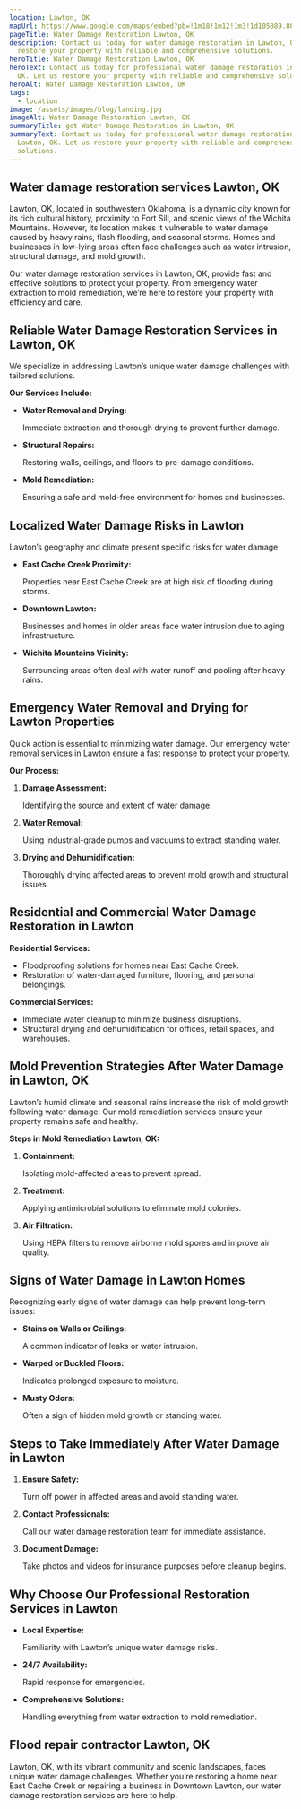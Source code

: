 ```yaml
---
location: Lawton, OK
mapUrl: https://www.google.com/maps/embed?pb=!1m18!1m12!1m3!1d105089.80817449206!2d-98.50799276837193!3d34.60273263761777!2m3!1f0!2f0!3f0!3m2!1i1024!2i768!4f13.1!3m3!1m2!1s0x87ad1ee259210d45%3A0x612cfac6f2724e52!2sLawton%2C%20OK!5e0!3m2!1sen!2sus!4v1735754713509!5m2!1sen!2sus
pageTitle: Water Damage Restoration Lawton, OK
description: Contact us today for water damage restoration in Lawton, OK. Let us
  restore your property with reliable and comprehensive solutions.
heroTitle: Water Damage Restoration Lawton, OK
heroText: Contact us today for professional water damage restoration in Lawton,
  OK. Let us restore your property with reliable and comprehensive solutions.
heroAlt: Water Damage Restoration Lawton, OK
tags:
  - location
image: /assets/images/blog/landing.jpg
imageAlt: Water Damage Restoration Lawton, OK
summaryTitle: get Water Damage Restoration in Lawton, OK
summaryText: Contact us today for professional water damage restoration in
  Lawton, OK. Let us restore your property with reliable and comprehensive
  solutions.
---
```

## Water damage restoration services Lawton, OK
Lawton, OK, located in southwestern Oklahoma, is a dynamic city known for its rich cultural history, proximity to Fort Sill, and scenic views of the Wichita Mountains. However, its location makes it vulnerable to water damage caused by heavy rains, flash flooding, and seasonal storms. Homes and businesses in low-lying areas often face challenges such as water intrusion, structural damage, and mold growth.

Our water damage restoration services in Lawton, OK, provide fast and effective solutions to protect your property. From emergency water extraction to mold remediation, we’re here to restore your property with efficiency and care.

## **Reliable Water Damage Restoration Services in Lawton, OK**

We specialize in addressing Lawton’s unique water damage challenges with tailored solutions.

**Our Services Include:**

* **Water Removal and Drying:**

   Immediate extraction and thorough drying to prevent further damage.
* **Structural Repairs:**

   Restoring walls, ceilings, and floors to pre-damage conditions.
* **Mold Remediation:**

   Ensuring a safe and mold-free environment for homes and businesses.

## **Localized Water Damage Risks in Lawton**

Lawton’s geography and climate present specific risks for water damage:

* **East Cache Creek Proximity:**

   Properties near East Cache Creek are at high risk of flooding during storms.
* **Downtown Lawton:**

   Businesses and homes in older areas face water intrusion due to aging infrastructure.
* **Wichita Mountains Vicinity:**

   Surrounding areas often deal with water runoff and pooling after heavy rains.

## **Emergency Water Removal and Drying for Lawton Properties**

Quick action is essential to minimizing water damage. Our emergency water removal services in Lawton ensure a fast response to protect your property.

**Our Process:**

1. **Damage Assessment:**

    Identifying the source and extent of water damage.
2. **Water Removal:**

    Using industrial-grade pumps and vacuums to extract standing water.
3. **Drying and Dehumidification:**

    Thoroughly drying affected areas to prevent mold growth and structural issues.

## **Residential and Commercial Water Damage Restoration in Lawton**

**Residential Services:**

* Floodproofing solutions for homes near East Cache Creek.
* Restoration of water-damaged furniture, flooring, and personal belongings.

**Commercial Services:**

* Immediate water cleanup to minimize business disruptions.
* Structural drying and dehumidification for offices, retail spaces, and warehouses.

## **Mold Prevention Strategies After Water Damage in Lawton, OK**

Lawton’s humid climate and seasonal rains increase the risk of mold growth following water damage. Our mold remediation services ensure your property remains safe and healthy.

**Steps in Mold Remediation Lawton, OK:**

1. **Containment:**

    Isolating mold-affected areas to prevent spread.
2. **Treatment:**

    Applying antimicrobial solutions to eliminate mold colonies.
3. **Air Filtration:**

    Using HEPA filters to remove airborne mold spores and improve air quality.

## **Signs of Water Damage in Lawton Homes**

Recognizing early signs of water damage can help prevent long-term issues:

* **Stains on Walls or Ceilings:**

   A common indicator of leaks or water intrusion.
* **Warped or Buckled Floors:**

   Indicates prolonged exposure to moisture.
* **Musty Odors:**

   Often a sign of hidden mold growth or standing water.

## **Steps to Take Immediately After Water Damage in Lawton**

1. **Ensure Safety:**

    Turn off power in affected areas and avoid standing water.
2. **Contact Professionals:**

    Call our water damage restoration team for immediate assistance.
3. **Document Damage:**

    Take photos and videos for insurance purposes before cleanup begins.

## **Why Choose Our Professional Restoration Services in Lawton**

* **Local Expertise:**

   Familiarity with Lawton’s unique water damage risks.
* **24/7 Availability:**

   Rapid response for emergencies.
* **Comprehensive Solutions:**

   Handling everything from water extraction to mold remediation.

## **Flood repair contractor Lawton, OK**

Lawton, OK, with its vibrant community and scenic landscapes, faces unique water damage challenges. Whether you’re restoring a home near East Cache Creek or repairing a business in Downtown Lawton, our water damage restoration services are here to help.

